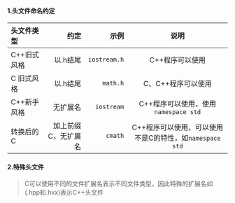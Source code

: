 
#### 1.头文件命名约定
| 头文件类型   |    约定 | 示例  |  说明 |
| :----------- | -------:| -------:|:--: |
| C++旧式风格  | 以.h结尾 |  `iostream.h` | C++程序可以使用
| C 旧式风格   | 以.h结尾 |  `math.h`     | C、C++程序可以使用
| C++新手风格  | 无扩展名 |  `iostream`   | C++程序可以使用，使用`namespace std`
| 转换后的C    | 加上前缀C，无扩展名| `cmath` | C++程序可以使用，可以使用不是C的特性，如`namespace std`

#### 2.特殊头文件

>C可以使用不同的文件扩展名表示不同文件类型，因此特殊的扩展名如(.hpp和.hxx)表示C++头文件